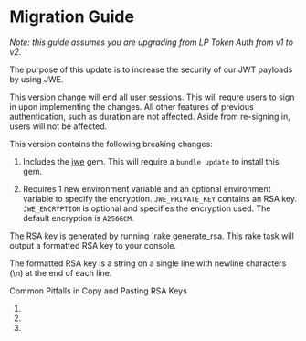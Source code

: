 # Migration Guide
*Note: this guide assumes you are upgrading from LP Token Auth from v1 to v2.*

The purpose of this update is to increase the security of our JWT payloads by using JWE.

This version change will end all user sessions. This will requre users to sign in upon implementing the changes. All other features of previous authentication, such as duration are not affected. Aside from re-signing in, users will not be affected.

This version contains the following breaking changes:

1. Includes the [jwe](https://github.com/jwt/ruby-jwe) gem. This will require a `bundle update` to install this gem.

2. Requires 1 new environment variable and an optional environment variable to specify the encryption.
   `JWE_PRIVATE_KEY` contains an RSA key.
   `JWE_ENCRYPTION` is optional and specifies the encryption used. The default encryption is `A256GCM`.

The RSA key is generated by running `rake generate_rsa. This rake task will output a formatted RSA key to your console.

The formatted RSA key is a string on a single line with newline characters (\n) at the end of each line.

Common Pitfalls in Copy and Pasting RSA Keys

1.

2.

3.